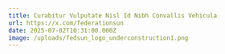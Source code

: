 ```yaml
---
title: Curabitur Vulputate Nisl Id Nibh Convallis Vehicula
url: https://x.com/federationsun
date: 2025-07-02T10:31:00.000Z
image: /uploads/fedsun_logo_underconstruction1.png
---
```

